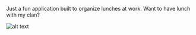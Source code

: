 Just a fun application built to organize lunches at work. Want to have lunch with my clan?

![alt text](http://paleoclan.herokuapp.com/paleobros.jpg "paleo bros")
